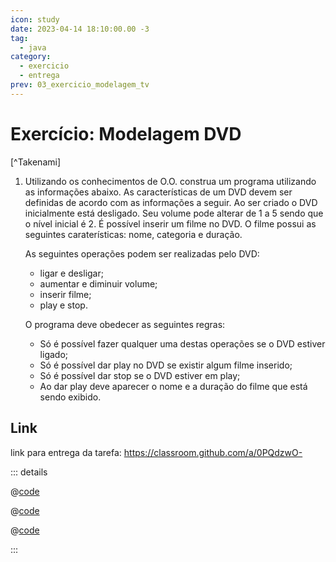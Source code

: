 ```yaml
---
icon: study
date: 2023-04-14 18:10:00.00 -3
tag:
  - java
category:
  - exercicio
  - entrega
prev: 03_exercicio_modelagem_tv
---
```


# Exercício: Modelagem DVD

[^Takenami]


1. Utilizando os conhecimentos de O.O. construa um programa utilizando as informações abaixo. As características de um DVD devem ser definidas de acordo com as informações a seguir. Ao ser criado o DVD inicialmente está desligado. Seu volume pode alterar de 1 a 5 sendo que o nível inicial é 2. É possível inserir um filme no DVD. O filme possui as seguintes caraterísticas: nome, categoria e duração. 

    As seguintes operações podem ser realizadas pelo DVD:
    - ligar e desligar;
    - aumentar e diminuir volume;
    - inserir filme;
    - play e stop.

    O programa deve obedecer as seguintes regras:
    - Só é possível fazer qualquer uma destas operações se o DVD estiver ligado;
    - Só é possível dar play no DVD se existir algum filme inserido;
    - Só é possível dar stop se o DVD estiver em play;
    - Ao dar play deve aparecer o nome e a duração do filme que está sendo exibido.

## Link

link para entrega da tarefa: https://classroom.github.com/a/0PQdzwO-

::: details 

@[code](../code/modelagemDVD/DVD.java)

@[code](../code/modelagemDVD/Filme.java)

@[code](../code/modelagemDVD/Mesa.java)

:::

<!-- @include: ../../bib/bib.md -->